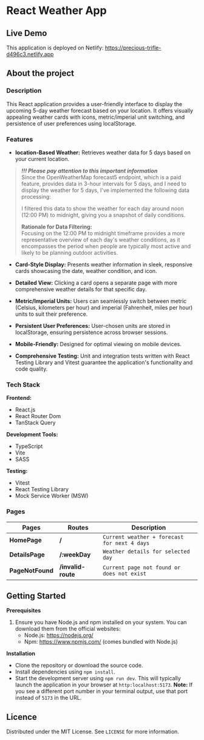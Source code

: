 # React Weather App

## Live Demo

This application is deployed on Netlify: https://precious-trifle-d496c3.netlify.app

## About the project

### Description

This React application provides a user-friendly interface to display the upcoming 5-day weather forecast based on your location. It offers visually appealing weather cards with icons, metric/imperial unit switching, and persistence of user preferences using localStorage.

### Features

- **location-Based Weather:** Retrieves weather data for 5 days based on your current location.
> ***!!! Please pay attention to this important information***  
> Since the OpenWeatherMap forecast5 endpoint, which is a paid feature, provides data in 3-hour intervals for 5 days, and I need to display the weather for 5 days, I've implemented the following data processing:  
> 
> I filtered this data to show the weather for each day around noon (12:00 PM) to midnight, giving you a snapshot of daily conditions.  
> 
> **Rationale for Data Filtering:**  
> Focusing on the 12:00 PM to midnight timeframe provides a more representative overview of each day's weather conditions, as it encompasses the period when people are typically most active and likely to be planning outdoor activities.

- **Card-Style Display:** Presents weather information in sleek, responsive cards showcasing the date, weather condition, and icon.


- **Detailed View:** Clicking a card opens a separate page with more comprehensive weather details for that specific day.


- **Metric/Imperial Units:** Users can seamlessly switch between metric (Celsius, kilometers per hour) and imperial (Fahrenheit, miles per hour) units to suit their preference.


- **Persistent User Preferences:** User-chosen units are stored in localStorage, ensuring persistence across browser sessions.


- **Mobile-Friendly:** Designed for optimal viewing on mobile devices.


- **Comprehensive Testing:** Unit and integration tests written with React Testing Library and Vitest guarantee the application's functionality and code quality.

### Tech Stack

**Frontend:**
 - React.js
 - React Router Dom
 - TanStack Query

**Development Tools:**
 - TypeScript
 - Vite
 - SASS

**Testing:**
- Vitest
- React Testing Library
- Mock Service Worker (MSW)

### Pages

| Pages            | Routes             | Description                                  |
|------------------|--------------------|----------------------------------------------|
| **HomePage**     | **/**              | `Current weather + forecast for next 4 days` |
| **DetailsPage**  | **/:weekDay**      | `Weather details for selected day`           |
| **PageNotFound** | **/invalid-route** | `Current page not found or does not exist`   |

## Getting Started

**Prerequisites**

1. Ensure you have Node.js and npm installed on your system. You can download them from the official websites:
    - Node.js: https://nodejs.org/
    - Npm: https://www.npmjs.com/ (comes bundled with Node.js)

**Installation**
 - Clone the repository or download the source code.
 - Install dependencies using `npm install`.
 - Start the development server using `npm run dev`. This will typically launch the application in your browser at `http:localhost:5173`.
 **Note:** If you see a different port number in your terminal output, use that port instead of `5173` in the URL.

## Licence

Distributed under the MIT License. See `LICENSE` for more information.